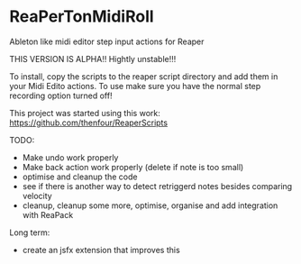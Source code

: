 # ReaPerTonMidiRoll
Ableton like midi editor step input actions for Reaper

THIS VERSION IS ALPHA!! Hightly unstable!!!

To install, copy the scripts to the reaper script directory and add them in your Midi Edito actions.
To use make sure you have the normal step recording option turned off!

This project was started using this work: https://github.com/thenfour/ReaperScripts


TODO: 
- Make undo work properly
- Make back action work properly (delete if note is too small)
- optimise and cleanup the code
- see if there is another way to detect retriggerd notes besides comparing velocity
- cleanup, cleanup some more, optimise, organise and add integration with ReaPack

Long term:
- create an jsfx extension that improves this
